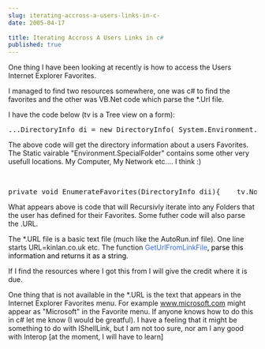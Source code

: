 ```yaml
---
slug: iterating-accross-a-users-links-in-c-
date: 2005-04-17
 
title: Iterating Accross A Users Links in c#
published: true
---
```

One thing I have been looking at recently is how to access the Users Internet Explorer Favorites.<p />I managed to find two resources somewhere, one was c# to find the favorites and the other was VB.Net code which parse the *.Url file.<p />I have the code below (tv is a Tree view on a form):<br /><div class="CodeRay">
  <div class="code"><pre>...DirectoryInfo di = new DirectoryInfo( System.Environment.GetFolderPath(  Environment.SpecialFolder.Favorites ));EnumerateFavorites(di);...</pre></div>
</div>
<p />The above code will get the directory information about a users Favorites. The Static vairable "Environment.SpecialFolder" contains some other very usefull locations. My Computer, My Network etc.... I think :)<p /><br /><div class="CodeRay">
  <div class="code"><pre>private void EnumerateFavorites(DirectoryInfo dii){    tv.Nodes.Add(dii.FullName);    int i = tv.Nodes.Count-1;    foreach(DirectoryInfo dI in dii.GetDirectories())    {                 EnumerateFavorites(dI);    }    foreach(FileInfo fi in dii.GetFiles())    {        string URL = GetUrlFromLinkFile(fi.FullName);        tv.Nodes[i].Nodes.Add(URL);         }}private string GetUrlFromLinkFile(string file){    StreamReader sr = null;    string content;    if(!file.EndsWith(&quot;.url&quot;))        return &quot;&quot;;     try    {        sr = new StreamReader(file);        content = sr.ReadToEnd();    }    finally    {        if(sr != null)            sr.Close();    }    if(content.Length == 0)        return &quot;&quot;;    int startI = content.IndexOf(&quot;URL=&quot;);    if(startI == -1)        return &quot;&quot;;    startI += 4;    int endI = content.IndexOf(    Environment.NewLine, startI + 1);    return content.Substring(startI, endI -startI);}</pre></div>
</div>
<p />What appears above is code that will Recursivly iterate into any Folders that the user has defined for their Favorites. Some futher code will also parse the .URL.<p />The *.URL file is a basic text file (much like the AutoRun.inf file). One line starts URL=kinlan.co.uk etc. The function <span style="color: #3366ff;">GetUrlFromLinkFile</span><span style="color: #000000;">, parse this information and returns it as a string.</span><p />If I find the resources where I got this from I will give the credit where it is due.<p />One thing that is not available in the *.URL is the text that appears in the Internet Explorer Favorites menu.  For example <a href="http://www.microsoft.com">www.microsoft.com</a> might appear as "Microsoft" in the Favorite menu.  If anyone knows how to do this in c# let me know (I would be greatful).  I have a feeling that it might be something to do with IShellLink, but I am not too sure, nor am I any good with Interop [at the moment, I will have to learn]<div class="blogger-post-footer"><img class="posterous_download_image" src="https://blogger.googleusercontent.com/tracker/8109338-111376078227465989?l=www.kinlan.co.uk%2Findex.html" height="1" alt="" width="1" /></div>


